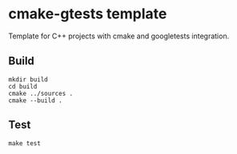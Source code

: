 # cmake-gtests template

Template for C++ projects with cmake and googletests integration.

## Build

```
mkdir build
cd build
cmake ../sources .
cmake --build .
```

## Test

```
make test
```

